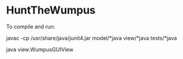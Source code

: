 # HuntTheWumpus

To compile and run:

javac -cp /usr/share/java/junit4.jar model/*java view/*java tests/*java

java view.WumpusGUIView
